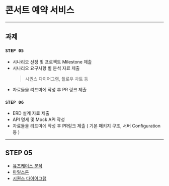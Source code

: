 # 콘서트 예약 서비스

--- 
## 과제
### **`STEP 05`**
- 시나리오 선정 및 프로젝트 Milestone 제출
- 시나리오 요구사항 별 분석 자료 제출
  > 시퀀스 다이어그램, 플로우 차트 등
- 자료들을 리드미에 작성 후 PR 링크 제출

### **`STEP 06`**
- ERD 설계 자료 제출
- API 명세 및 Mock API 작성
- 자료들을 리드미에 작성 후 PR링크 제출 ( 기본 패키지 구조, 서버 Configuration 등 )

---

## STEP 05
- [유즈케이스 분석](https://xmind.ai/share/Su2VagJq?xid=nIqEcML4)
- [마일스톤](https://github.com/users/hyojin202406/projects/1)
- [시퀀스 다이어그램](https://github.com/hyojin202406/hanghae-concert/tree/main/docs/sequnece_diagram.md)